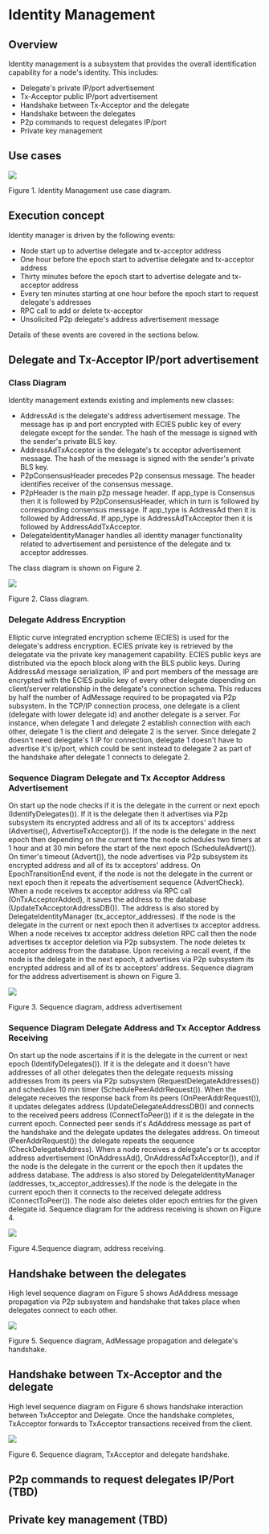 # Identity Management

## Overview

Identity management is a subsystem that provides the overall identification capability for a node's identity. This includes:
- Delegate's private IP/port advertisement
- Tx-Acceptor public IP/port advertisement
- Handshake between Tx-Acceptor and the delegate
- Handshake between the delegates
- P2p commands to request delegates IP/port
- Private key management

## Use cases

![](/home/gregt/Documents/Design/IdentityManagement/identity-use.png)

Figure 1. Identity Management use case diagram.

## Execution concept

Identity manager is driven by the following events:
* Node start up to advertise delegate and tx-acceptor address
* One hour before the epoch start to advertise delegate and tx-acceptor address
* Thirty minutes before the epoch start to advertise delegate and tx-acceptor address
* Every ten minutes starting at one hour before the epoch start to request delegate's addresses
* RPC call to add or delete tx-acceptor
* Unsolicited P2p delegate's address advertisement message

Details of these events are covered in the sections below.

## Delegate and Tx-Acceptor IP/port advertisement

### Class Diagram

Identity management extends existing and implements new classes:
- AddressAd is the delegate's address advertisement message. The message has ip and port encrypted with ECIES 
public key of every delegate except for the sender. The hash of the message is signed with the sender's private BLS key.
- AddressAdTxAcceptor is the delegate's tx acceptor advertisement message. The hash of the message is signed with the sender's private BLS key.
- P2pConsensusHeader precedes P2p consensus message. The header identifies receiver of the consensus message. 
- P2pHeader is the main p2p message header. If app_type is Consensus then it is followed by P2pConsensusHeader, which in turn 
is followed by  corresponding consensus message. 
If app_type is AddressAd then it is followed by AddressAd. If app_type is AddressAdTxAcceptor then it is followed by AddressAddTxAcceptor.
- DelegateIdentityManager handles all identity manager functionality related to advertisement and persistence of the delegate and tx acceptor addresses.

The class diagram is shown on Figure 2.

![](/home/gregt/Documents/Design/IdentityManagement/identity-cls.png) 

Figure 2. Class diagram.

### Delegate Address Encryption

Elliptic curve integrated encryption scheme (ECIES) is used for the delegate's address encryption. ECIES private key is retrieved 
by the delegatate via the private key management capability. ECIES public keys are distributed via the epoch block along with
the BLS public keys. During AddressAd message serialization, IP and port members of the message are encrypted 
with the ECIES public key of every other delegate depending on client/server relationship in the delegate's connection schema.
This reduces by half the number of AdMessage required to be propagated via P2p subsystem.
In the TCP/IP connection process, one delegate is a client (delegate with lower delegate id) and another delegate is a server. For instance,
when delegate 1 and delegate 2 establish connection with each other, delegate 1 is the client and delegate 2 is the server.
Since delegate 2 doesn't need delegate's 1 IP for connection, delegate 1 doesn't have to advertise it's ip/port, which could
be sent instead to delegate 2 as part of the handshake after delegate 1 connects to delegate 2.

### Sequence Diagram Delegate and Tx Acceptor Address Advertisement

On start up the node checks if it is the delegate in the current or next epoch (IdentifyDelegates()). If it is the delegate 
then it advertises via P2p subsystem its encrypted address and all of its tx acceptors' address (Advertise(), AdvertiseTxAcceptor()). 
If the node is the delegate in the next epoch then depending on the current time the node schedules two timers at 1 hour and at 30 min
before the start of the next epoch (ScheduleAdvert()). On timer's timeout (Advert()), the node 
advertises via P2p subsystem its encrypted address and all of its tx acceptors' address.
On EpochTransitionEnd event, if the node is not the delegate in the current or next epoch then it repeats the advertisement sequence (AdvertCheck). 
When a node receives tx acceptor address via RPC call (OnTxAcceptorAdded), it saves the address to the database (UpdateTxAcceptorAddressDB()). 
The address is also stored by DelegateIdentityManager (tx_acceptor_addresses).
If the node is the delegate in the current or next epoch then it advertises tx acceptor address. When a node receives tx acceptor address 
deletion RPC call then the node advertises tx acceptor deletion via P2p subsystem. The node deletes tx acceptor address from the database. 
Upon receiving a recall event, if the node is the delegate in the next epoch, it advertises via P2p subsystem its encrypted 
address and all of its tx acceptors' address. 
Sequence diagram for the address advertisement is shown on Figure 3.

![](/home/gregt/Documents/Design/IdentityManagement/identity-adv-seq.png) 

Figure 3. Sequence diagram, address advertisement

### Sequence Diagram Delegate Address and Tx Acceptor Address Receiving

On start up the node ascertains if it is the delegate in the current or next epoch (IdentifyDelegates()).
If it is the delegate and it doesn't have addresses of all other delegates 
then the delegate requests missing addresses from its peers via P2p subsystem (RequestDelegateAddresses()) and 
schedules 10 min timer (SchedulePeerAddrRequest()). When the delegate receives the response back from its peers (OnPeerAddrRequest()), 
it updates delegates address (UpdateDelegateAddressDB()) and connects to the received peers address (ConnectToPeer()) if 
it is the delegate in the current epoch. Connected peer sends it's AdAddress message as part of the handshake and
the delegate updates the delegates address. On timeout (PeerAddrRequest()) the delegate repeats the sequence (CheckDelegateAddress). 
When a node receives a delegate's or tx acceptor address advertisement (OnAddressAd(), OnAddressAdTxAcceptor()), 
and if the node is the delegate in the current or the epoch then it updates the address database. 
The address is also stored by DelegateIdentityManager (addresses, tx_acceptor_addresses).If the node is the delegate 
in the current epoch then it connects to the received delegate address (ConnectToPeer()). The node also deletes older epoch entries for the given delegate id.
Sequence diagram for the address receiving is shown on Figure 4.

![](/home/gregt/Documents/Design/IdentityManagement/identity-adv-recv-seq.png) 

Figure 4.Sequence diagram, address receiving.

## Handshake between the delegates

High level sequence diagram on Figure 5 shows AdAddress message propagation via P2p subsystem and
handshake that takes place when delegates connect to each other.

![](/home/gregt/Documents/Design/IdentityManagement/identity-distr.png)

Figure 5. Sequence diagram, AdMessage propagation and delegate's handshake.

## Handshake between Tx-Acceptor and the delegate

High level sequence diagram on Figure 6 shows handshake interaction between TxAcceptor and Delegate. Once the handshake
completes, TxAcceptor forwards to TxAcceptor transactions received from the client.

![](/home/gregt/Documents/Design/IdentityManagement/identity-tx-distr.png)

Figure 6. Sequence diagram, TxAcceptor and delegate handshake.


## P2p commands to request delegates IP/Port (TBD)

## Private key management (TBD)

